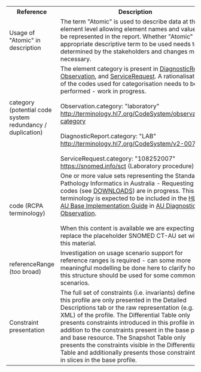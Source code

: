 <table class="list" width="100%">
<tbody>
  <tr>
    <th>Reference</th>
    <th>Description</th>
    <th>Issue No.</th>
  </tr>
  <tr>
      <td>Usage of "Atomic" in description</td>
      <td>The term "Atomic" is used to describe data at the element level allowing element names and values to be represented in the report. Whether "Atomic" is the appropriate descriptive term to be used needs to be determined by the stakeholders and changes made if necessary.</td>
      <td>See <a href="https://github.com/AuDigitalHealth/ci-fhir-r4/issues/27">ci-fhir-r4/issues/27</a> </td>
  </tr>
   <tr>
    <td>category (potential code system redundancy / duplication)</td>
    <td>The element category is present in <a href="http://hl7.org/fhir/R4/diagnosticreport.html">DiagnosticReport</a>, <a href="http://hl7.org/fhir/R4/observation.html">Observation</a>, and <a href="http://hl7.org/fhir/R4/servicerequest.html">ServiceRequest</a>. A rationalisation of the codes used for categorisation needs to be performed - work in progress.<br/><br/>
        Observation.category: "laboratory" <a href="http://hl7.org/fhir/R4/codesystem-observation-category.html">http://terminology.hl7.org/CodeSystem/observation-category</a><br/><br/>
        DiagnosticReport.category: "LAB" <a href="http://hl7.org/fhir/R4/v2/0074/index.html">http://terminology.hl7.org/CodeSystem/v2-0074</a><br/><br/>
        ServiceRequest.category: "108252007" <a href="http://hl7.org/fhir/R4/snomedct.html">https://snomed.info/sct</a> (Laboratory procedure)</td>
    <td>See <a href="https://github.com/AuDigitalHealth/ci-fhir-r4/issues/28">ci-fhir-r4/issues/28</a></td>
   </tr>
    <tr>
    <td>code (RCPA terminology)</td>
    <td>One or more value sets representing the Standard for Pathology Informatics in Australia - Requesting codes (see <a href="https://www.rcpa.edu.au/Library/Practising-Pathology/PTIS/APUTS-Downloads">DOWNLOADS</a>) are in progress. This terminology is expected to be included in the <a href="http://build.fhir.org/ig/hl7au/au-fhir-base/index.html">HL7 AU Base Implementation Guide</a> in <a href="http://build.fhir.org/ig/hl7au/au-fhir-base/StructureDefinition-au-diagnostic-observation.html">AU Diagnostic Observation</a>.<br/><br/>
        When this content is available we are expecting to replace the placeholder SNOMED CT-AU set with this material.</td>
    <td>See <a href="https://github.com/hl7au/au-fhir-base/issues/399">au-fhir-base/issues/399</a></td>
   </tr>
  <tr>
      <td>referenceRange (too broad)</td>
      <td>Investigation on usage scenario support for reference ranges is required - can some more meaningful modelling be done here to clarify how this structure should be used for some common scenarios.</td>
      <td>See <a href="https://github.com/AuDigitalHealth/ci-fhir-r4/issues/37">ci-fhir-r4/issues/37</a></td>
  </tr>
   <tr>
      <td>Constraint presentation</td>
      <td>The full set of constraints (i.e. invariants) defined in this profile are only presented in the Detailed Descriptions tab or the raw representation (e.g. XML) of the profile. The Differential Table only presents constraints introduced in this profile in addition to the constraints present in the base profile and base resource. The Snapshot Table only presents the constraints visible in the Differential Table and additionally presents those constraints set in slices in the base profile.</td>
      <td>See Zulip <a href="https://chat.fhir.org/#narrow/stream/179252-IG-creation/topic/Derived.20profile.20snapshot.20missing.20upstream.20invariants">Derived profile snapshot missing upstream invariants</a> stream</td>
  </tr>
 </tbody>
</table>
